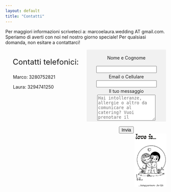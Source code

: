 ```yaml
---
layout: default
title: "Contatti"
---
```



<style>
        fieldset{
            background-color: #f1f1f1;
            border: none;
            border-radius: 2px;
            margin-bottom: 15px;
            overflow: hidden;
            padding: 0 .625em;
        }

        label{
            cursor: pointer;
            display: inline-block;
            padding: 3px 6px;
            text-align: center;
            width: 150px;
            vertical-align: top;
        }

        input{
            font-size: inherit;
        }
    </style>
Per maggiori informazioni scriveteci a: marcoelaura.wedding AT gmail.com.
Speriamo di averti con noi nel nostro giorno speciale! Per qualsiasi domanda, non esitare a contattarci!    
  <div style="width:50%; float: left; display: inline-block;"><p style="text-align:center;font-size:24px;">Contatti telefonici:</p>  
<ul style="list-style-type: none;">
<li style="list-style-type: none;"><p>Marco: 3280752821</p></li>
<li style="list-style-type: none;"><p>Laura: 3294741250</p></li>
</ul>         
</div>
  <div style="width:50%; float: left; display: inline-block;"><center>
<form id="fs-frm" name="simple-contact-form" accept-charset="utf-8" action="https://formspree.io/f/xjvlkqjn" method="post">
  <fieldset id="fs-frm-inputs">
    <label for="full-name"><p style="style="font-size:24px;">Nome e Cognome</p></label>
    <input type="text" name="name" id="full-name" placeholder="" required="">
    <label for="email-address">Email o Cellulare</label>
    <input type="email" name="_replyto" id="email-address" placeholder="" required="">
    <label for="message">Il tuo messaggio</label>
    <textarea rows="5" name="message" id="message" placeholder="Hai intolleranze, allergie o altro da comunicare al catering? Vuoi prenotare il pernottamento?" required=""></textarea>
    <input type="hidden" name="_subject" id="email-subject" value="Contact Form Submission">
  </fieldset>
  <input type="submit" value="Invia">
</form>
</center>

</div>
    
<div>
<img align="right" src="/Contatti/loveis.jpeg" width="100"> 
</div>
